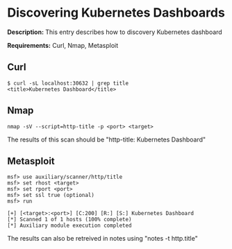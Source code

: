 # Discovering Kubernetes Dashboards

**Description:** This entry describes how to discovery Kubernetes dashboard

**Requirements:** Curl, Nmap, Metasploit

## Curl

```
$ curl -sL localhost:30632 | grep title
<title>Kubernetes Dashboard</title>
```

## Nmap

```
nmap -sV --script=http-title -p <port> <target>
```

The results of this scan should be "http-title: Kubernetes Dashboard"

## Metasploit

```
msf> use auxiliary/scanner/http/title
msf> set rhost <target>
msf> set rport <port>
msf> set ssl true (optional)
msf> run

[+] [<target>:<port>] [C:200] [R:] [S:] Kubernetes Dashboard
[*] Scanned 1 of 1 hosts (100% complete)
[*] Auxiliary module execution completed
```

The results can also be retreived in notes using "notes -t http.title"
